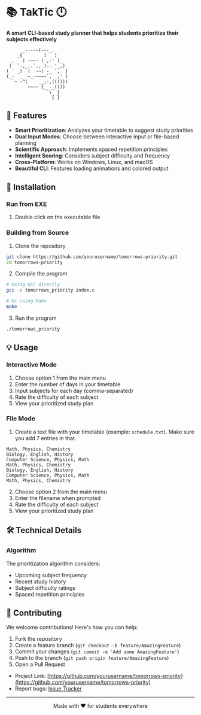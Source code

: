 # 📚 TakTic 🕛

**A smart CLI-based study planner that helps students prioritize their subjects effectively**

```
      _---~~(~~-_.
    _{        )   )
  ,   ) -~~- ( ,-' )_
 (  `-,_..`., )-- '_,)
( ` _)  (  -~( -_ `,  }
(_-  _  ~_-~~~~`,  ,' )
  `~ -^(    __;-,((()))
        ~~~~ {_ -_(())
               `\  }
                 { }   
```

</div>

## 🌟 Features

- **Smart Prioritization**: Analyzes your timetable to suggest study priorities
- **Dual Input Modes**: Choose between interactive input or file-based planning
- **Scientific Approach**: Implements spaced repetition principles
- **Intelligent Scoring**: Considers subject difficulty and frequency
- **Cross-Platform**: Works on Windows, Linux, and macOS
- **Beautiful CLI**: Features loading animations and colored output

## 🚀 Installation

### Run from EXE
1. Double click on the executable file

### Building from Source

1. Clone the repository
```bash
git clone https://github.com/yourusername/tomorrows-priority.git
cd tomorrows-priority
```

2. Compile the program
```bash
# Using GCC directly
gcc -o tomorrows_priority index.c

# Or using Make
make
```

3. Run the program
```bash
./tomorrows_priority
```

## 💡 Usage

### Interactive Mode
1. Choose option 1 from the main menu
2. Enter the number of days in your timetable
3. Input subjects for each day (comma-separated)
4. Rate the difficulty of each subject
5. View your prioritized study plan

### File Mode
1. Create a text file with your timetable (example: `schedule.txt`). Make sure you add 7 entries in that.
```
Math, Physics, Chemistry
Biology, English, History
Computer Science, Physics, Math
Math, Physics, Chemistry
Biology, English, History
Computer Science, Physics, Math
Math, Physics, Chemistry
```
2. Choose option 2 from the main menu
3. Enter the filename when prompted
4. Rate the difficulty of each subject
5. View your prioritized study plan

## 🛠️ Technical Details

### Algorithm
The prioritization algorithm considers:
- Upcoming subject frequency
- Recent study history
- Subject difficulty ratings
- Spaced repetition principles


## 🤝 Contributing

We welcome contributions! Here's how you can help:

1. Fork the repository
2. Create a feature branch (`git checkout -b feature/AmazingFeature`)
3. Commit your changes (`git commit -m 'Add some AmazingFeature'`)
4. Push to the branch (`git push origin feature/AmazingFeature`)
5. Open a Pull Request


- Project Link: [https://github.com/yourusername/tomorrows-priority](https://github.com/yourusername/tomorrows-priority)
- Report bugs: [Issue Tracker](https://github.com/yourusername/tomorrows-priority/issues)

---

<div align="center">
Made with ❤️ for students everywhere
</div>
